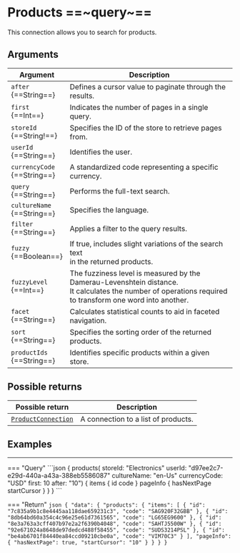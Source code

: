 # Products ==~query~==

This connection allows you to search for products.

## Arguments

| Argument                        	      | Description                                                                                                                                             	|
|---------------------------------------	|---------------------------------------------------------------------------------------------------------------------------------------------------------	|
| `after`<br>{==String==}               	| Defines a cursor value to paginate through the results.                                                                                                 	|
| `first` <br>{==Int==}                 	| Indicates the number of pages in a single query.                                                                                                        	|
| `storeId` <br>{==String!==}           	| Specifies the ID of the store to retrieve pages from.                                                                                                   	|
| `userId` <br>{==String==}             	| Identifies the user.                                                                                                                                    	|
| `currencyCode` <br>{==String==}       	| A standardized code representing a specific currency.                                                                                                   	|
| `query` <br>{==String==}              	| Performs the full-text search.                                                                                                                          	|
| `cultureName` <br>{==String==}        	| Specifies the language.                                                                                                                                 	|
| `filter` <br>{==String==}             	| Applies a filter to the query results.                                                                                                                  	|
| `fuzzy` <br>{==Boolean==}             	| If true, includes slight variations of the search text<br>in the returned products.                                                                        	|
| `fuzzyLevel` <br>{==Int==}            	| The fuzziness level is measured by the Damerau-Levenshtein distance.<br>It calculates the number of operations required to transform one word into another. 	|
| `facet` <br>{==String==}              	| Calculates statistical counts to aid in faceted navigation.                                                                                             	|
| `sort` <br>{==String==}               	| Specifies the sorting order of the returned products.                                                                                                   	|
| `productIds` <br>{==String==}         	| Identifies specific products within a given store.                                                                                                      	|

## Possible returns

| Possible return                                          	| Description                           	|
|---------------------------------------------------------	|---------------------------------------	|
| [`ProductConnection`](../objects/ProductConnection/ProductConnection.md)            	|  A connection to a list of products.   	|

## Examples
<hr />
=== "Query"
    ```json
    {
        products(
            storeId: "Electronics"
            userId: "d97ee2c7-e29d-440a-a43a-388eb5586087"
            cultureName: "en-Us"
            currencyCode: "USD"
  	        first: 10
  	        after: "10")
        {
            items
            {
                id
                code
            }
            pageInfo
            {
                hasNextPage
                startCursor
            }
        }
    }
    ```

=== "Return"
    ```json
    {
      "data": {
        "products": {
          "items": [
            {
              "id": "7c835a9b1c8e4445aa118dae659231c3",
              "code": "SAG920F32GBB"
            },
            {
              "id": "8db64bd60a354c4c96e25e61d7361565",
              "code": "LG65EG9600"
            },
            {
              "id": "8e3a763a3cff407b97e2a2f6390b4048",
              "code": "SAHTJ5500W"
            },
            {
              "id": "92e671024a8648de97dedcd488f58455",
              "code": "SUDS3214PSL"
            },
            {
              "id": "be4ab6701f84440ea84ccd09210cbe0a",
              "code": "VIM70C3"
            }
        ],
        "pageInfo": {
            "hasNextPage": true,
            "startCursor": "10"
        }
      }
     }
    }
    ```
